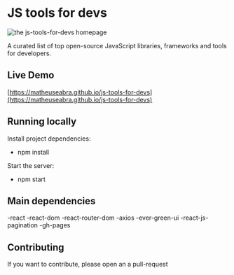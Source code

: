 # JS tools for devs

![the js-tools-for-devs homepage](https://github.com/matheuseabra/js-tools-for-devs/blob/master/docs/homepage.png)

A curated list of top open-source JavaScript libraries, frameworks and tools for developers.

## Live Demo

[https://matheuseabra.github.io/js-tools-for-devs](https://matheuseabra.github.io/js-tools-for-devs)

## Running locally

Install project dependencies: 

- npm install

Start the server:

- npm start

## Main dependencies
-react
-react-dom
-react-router-dom
-axios
-ever-green-ui
-react-js-pagination
-gh-pages

## Contributing

If you want to contribute, please open an a pull-request